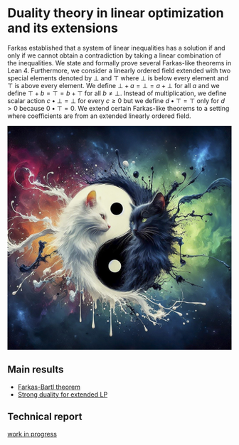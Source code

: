 # Duality theory in linear optimization and its extensions

Farkas established that a system of linear inequalities has a solution if and only if we cannot obtain
a contradiction by taking a linear combination of the inequalities.
We state and formally prove several Farkas-like theorems in Lean 4.
Furthermore, we consider a linearly ordered field extended with two special elements denoted by $\bot$ and $\top$
where $\bot$ is below every element and $\top$ is above every element.
We define $\bot + a = \bot = a + \bot$ for all $a$ and we define $\top + b = \top = b + \top$ for all $b \neq \bot$.
Instead of multiplication, we define scalar action $c \bullet \bot = \bot$ for every $c \ge 0$ but we define
$d \bullet \top = \top$ only for $d > 0$ because $0 \bullet \top = 0$.
We extend certain Farkas-like theorems to a setting where coefficients are from an extended linearly ordered field.

![AI-generated image](AI-generated.jpg)

## Main results

* [Farkas-Bartl theorem](https://github.com/madvorak/duality/blob/f8bb1a10ee5ff811b057cdcdb50b0b668d6e8d75/Duality/FarkasBartl.lean#L216)
* [Strong duality for extended LP](https://github.com/madvorak/duality/blob/f8bb1a10ee5ff811b057cdcdb50b0b668d6e8d75/Duality/LinearProgramming.lean#L1021)

## Technical report

[work in progress](https://github.com/madvorak/duality/blob/main/duality.pdf)
